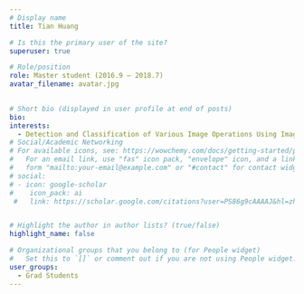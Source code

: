 ```yaml
---
# Display name
title: Tian Huang

# Is this the primary user of the site?
superuser: true

# Role/position
role: Master student (2016.9 – 2018.7)
avatar_filename: avatar.jpg
  

# Short bio (displayed in user profile at end of posts)
bio:
interests:
  - Detection and Classification of Various Image Operations Using Image Features and Deep Learning Technology
# Social/Academic Networking
# For available icons, see: https://wowchemy.com/docs/getting-started/page-builder/#icons
#   For an email link, use "fas" icon pack, "envelope" icon, and a link in the
#   form "mailto:your-email@example.com" or "#contact" for contact widget.
# social:
# - icon: google-scholar
#    icon_pack: ai
 #   link: https://scholar.google.com/citations?user=PS86g9cAAAAJ&hl=zh-CN


# Highlight the author in author lists? (true/false)
highlight_name: false

# Organizational groups that you belong to (for People widget)
#   Set this to `[]` or comment out if you are not using People widget.
user_groups:
  - Grad Students
---
```



